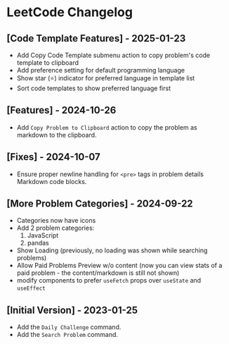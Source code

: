 # LeetCode Changelog

## [Code Template Features] - 2025-01-23

- Add Copy Code Template submenu action to copy problem's code template to clipboard
- Add preference setting for default programming language
- Show star (⭐) indicator for preferred language in template list
- Sort code templates to show preferred language first

## [Features] - 2024-10-26

- Add `Copy Problem to Clipboard` action to copy the problem as markdown to the clipboard.

## [Fixes] - 2024-10-07

- Ensure proper newline handling for `<pre>` tags in problem details Markdown code blocks.

## [More Problem Categories] - 2024-09-22

- Categories now have icons
- Add 2 problem categories:
  1. JavaScript
  2. pandas
- Show Loading (previously, no loading was shown while searching problems)
- Allow Paid Problems Preview w/o content (now you can view stats of a paid problem - the content/markdown is still not
  shown)
- modify components to prefer `useFetch` props over `useState` and `useEffect`

## [Initial Version] - 2023-01-25

- Add the `Daily Challenge` command.
- Add the `Search Problem` command.
